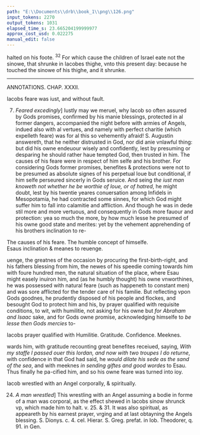 ```yaml
---
path: "E:\\Documents\\drb\\book_1\\png\\126.png"
input_tokens: 2270
output_tokens: 1031
elapsed_time_s: 23.665204199999977
approx_cost_usd: 0.022275
manual_edit: false
---
```

halted on his foote. <sup>32</sup> For which cause the children of Israel eate not the sinowe, that shrunke in Iacobes thighe, vnto this present day: because he touched the sinowe of his thighe, and it shrunke.

<hr>

ANNOTATIONS.
CHAP. XXXII.

<aside>Iacobs feare was iust, and without fault.</aside>

7. *Feared excedingly*] Iustly may we meruel, why Iacob so often assured by Gods promises, confirmed by his manie blessings, protected in al former dangers, accompanied the night before with armies of Angels, indued also with al vertues, and namely with perfect charitie (which expelleth feare) was for al this so vehemently afraid! S. Augustin answereth, that he neither distrusted in God, nor did anie vnlawful thing: but did his owne endeuour wisely and confidently, lest by presuming or desparing he should rather haue tempted God, then trusted in him. The causes of his feare were in respect of him selfe and his brother. For considering Gods former promises, benefites & protections were not to be presumed as absolute signes of his perpetual loue but conditional, if him selfe perseured sincerly in Gods seruice. And seing *the iust man knoweth not whether he be worthie of loue, or of hatred*, he might doubt, lest by his twentie yeares conuersation among Infidels in Mesopotamia, he had contracted some sinnes, for which God might suffer him to fall into calamitie and affliction. And though he was in dede stil more and more vertuous, and consequently in Gods more fauour and protection: yea so much the more, by how much lesse he presumed of his owne good state and merites: yet by the vehement apprehending of his brothers inclination to re-

<aside>The causes of his feare. The humble concept of himselfe.</aside>

<aside>Esaus inclination & meanes to reuenge.</aside>

uenge, the greatnes of the occasion by procuring the first-birth-right, and his fathers blessing from him, the newes of his speedie coming towards him with foure hundred men, the natural situation of the place, where Esau might easely inuiron him, and (as he humbly thought) his owne vnworthines, he was possessed with natural feare (such as happeneth to constant men) and was sore afflicted for the tender care of his familie. But reflecting vpon Gods goodnes, he prudently disposed of his people and flockes, and besought God to protect him and his, by prayer qualified with requisite conditions, to wit, with humilitie, not asking for his owne but *for Abraham and Isaac* sake, and for Gods owne promise, acknowledging himselfe to *be lesse then Gods mercies* to-

<aside>Iacobs prayer qualified with Humilitie. Gratitude. Confidence. Meeknes.</aside>

wards him, with gratitude recounting great benefites receiued, saying, *With my staffe I passed ouer this Iordan, and now with two troupes I do returne*, with confidence in that God had said, he *would dilate his sede as the sand of the sea*, and with meeknes *in sending giftes and good wordes* to Esau. Thus finally he pa-cified him, and so his owne feare was turned into ioy.

<aside>Iacob wrestled with an Angel corporally, & spiritually.</aside>

24. *A man wrestled*] This wrestling with an Angel assuming a bodie in forme of a man was corporal, as the effect shewed in Iacobs sinow shrunck vp, which made him to halt. v. 25. & 31. It was also spiritual, as appeareth by his earnest prayer, vrging and at last obtayning the Angels blessing. S. Dionys. c. 4. cel. Hierar. S. Greg. prefat. in Iob. Theodorer, q. 91. in Gen.

[^1]: 1. Iohn 4.
[^2]: Eccle. 9.
[^3]: Gen. 32.10.12 p
[^4]: Osee. 12.